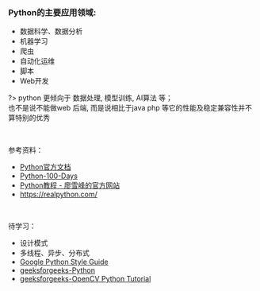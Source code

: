 

### Python的主要应用领域: <!-- {docsify-ignore} -->

- 数据科学、数据分析
- 机器学习
- 爬虫
- 自动化运维
- 脚本
- Web开发

?> python 更倾向于 数据处理, 模型训练, AI算法 等；
<br/>也不是说不能做web 后端, 而是说相比于java php 等它的性能及稳定兼容性并不算特别的优秀


<br>

参考资料：
- [Python官方文档](https://docs.python.org/zh-cn/3/)
- [Python-100-Days](https://github.com/jackfrued/Python-100-Days)
- [Python教程 - 廖雪峰的官方网站](https://www.liaoxuefeng.com/wiki/1016959663602400)
- https://realpython.com/


<br>

待学习：
- 设计模式
- 多线程、异步、分布式
- [Google Python Style Guide](https://google.github.io/styleguide/pyguide.html)
- [geeksforgeeks-Python](https://www.geeksforgeeks.org/python-programming-language/)
- [geeksforgeeks-OpenCV Python Tutorial](https://www.geeksforgeeks.org/opencv-python-tutorial/)